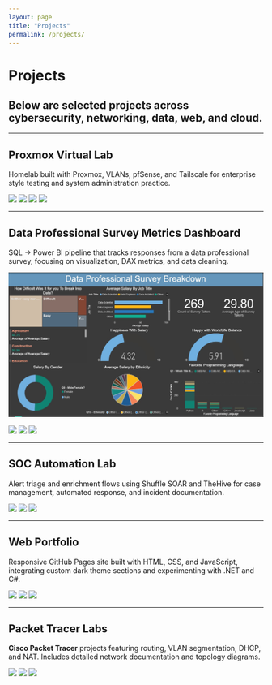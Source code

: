```yaml
---
layout: page
title: "Projects"
permalink: /projects/
---
```


# Projects

## Below are selected projects across cybersecurity, networking, data, web, and cloud.

---

## Proxmox Virtual Lab
Homelab built with Proxmox, VLANs, pfSense, and Tailscale for enterprise style testing and system administration practice.

<p>
  <img src="https://img.shields.io/badge/-Proxmox-E57000?style=for-the-badge&logo=Proxmox&logoColor=white" />
  <img src="https://img.shields.io/badge/-pfSense-212121?style=for-the-badge&logo=pfsense&logoColor=white" />
  <img src="https://img.shields.io/badge/-Tailscale-000000?style=for-the-badge&logo=tailscale&logoColor=white" />
  <img src="https://img.shields.io/badge/-VLANs-5B5B5B?style=for-the-badge" />
</p>

---

## Data Professional Survey Metrics Dashboard
SQL → Power BI pipeline that tracks responses from a data professional survey, focusing on visualization, DAX metrics, and data cleaning.

![Power BI Dashboard](https://raw.githubusercontent.com/Kingtechs/Kingtechs/main/assets/images/PowerBI%20workers%20survey%20.jpg)

<p>
  <img src="https://img.shields.io/badge/-Power%20BI-F2C811?style=for-the-badge&logo=powerbi&logoColor=black" />
  <img src="https://img.shields.io/badge/-SQL-336791?style=for-the-badge" />
  <img src="https://img.shields.io/badge/-ETL-444444?style=for-the-badge" />
</p>

---

## SOC Automation Lab
Alert triage and enrichment flows using Shuffle SOAR and TheHive for case management, automated response, and incident documentation.

<p>
  <img src="https://img.shields.io/badge/-Shuffle%20SOAR-1C1C1C?style=for-the-badge" />
  <img src="https://img.shields.io/badge/-TheHive-FFB000?style=for-the-badge" />
  <img src="https://img.shields.io/badge/-IR%20Playbooks-5B5B5B?style=for-the-badge" />
</p>

---

## Web Portfolio
Responsive GitHub Pages site built with HTML, CSS, and JavaScript, integrating custom dark theme sections and experimenting with .NET and C#.

<p>
  <img src="https://img.shields.io/badge/-.NET-512BD4?style=for-the-badge&logo=dotnet&logoColor=white" />
  <img src="https://img.shields.io/badge/-JavaScript-F7DF1E?style=for-the-badge&logo=javascript&logoColor=black" />
  <img src="https://img.shields.io/badge/-GitHub%20Pages-181717?style=for-the-badge&logo=github&logoColor=white" />
</p>

---

## Packet Tracer Labs
**Cisco Packet Tracer** projects featuring routing, VLAN segmentation, DHCP, and NAT. Includes detailed network documentation and topology diagrams.

<p>
  <img src="https://img.shields.io/badge/-Packet%20Tracer-1BA0D7?style=for-the-badge&logo=cisco&logoColor=white" />
  <img src="https://img.shields.io/badge/-Nmap-4682B4?style=for-the-badge" />
  <img src="https://img.shields.io/badge/-Wireshark-007ACC?style=for-the-badge&logo=wireshark&logoColor=white" />
</p>

